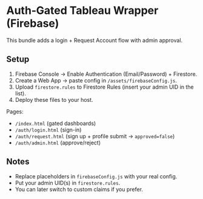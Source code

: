 # Auth‑Gated Tableau Wrapper (Firebase)
This bundle adds a login + Request Account flow with admin approval.

## Setup
1. Firebase Console → Enable Authentication (Email/Password) + Firestore.
2. Create a Web App → paste config in `/assets/firebaseConfig.js`.
3. Upload `firestore.rules` to Firestore Rules (insert your admin UID in the list).
4. Deploy these files to your host.

Pages:
- `/index.html` (gated dashboards)
- `/auth/login.html` (sign-in)
- `/auth/request.html` (sign up + profile submit → `approved=false`)
- `/auth/admin.html` (approve/reject)

## Notes
- Replace placeholders in `firebaseConfig.js` with your real config.
- Put your admin UID(s) in `firestore.rules`.
- You can later switch to custom claims if you prefer.
